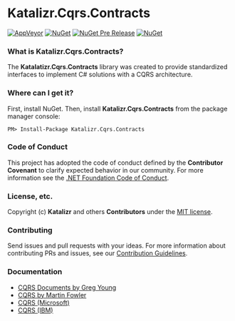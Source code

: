 # Katalizr.Cqrs.Contracts
[![AppVeyor](https://ci.appveyor.com/api/projects/status/idxdbyolqpmuom7x?svg=true)](https://ci.appveyor.com/project/Aadryn/katalizr-cqrs-contracts)
[![NuGet](https://img.shields.io/nuget/v/Katalizr.Cqrs.Contracts.svg)](https://www.nuget.org/packages/Katalizr.Cqrs.Contracts)
[![NuGet Pre Release](https://img.shields.io/nuget/vpre/Katalizr.Cqrs.Contracts.svg)](https://www.nuget.org/packages/Katalizr.Cqrs.Contracts)
[![NuGet](https://img.shields.io/nuget/dt/Katalizr.Cqrs.Contracts.svg)](https://www.nuget.org/packages/Katalizr.Cqrs.Contracts)

### What is Katalizr.Cqrs.Contracts?
The **Katalatizr.Cqrs.Contracts** library was created to provide standardized interfaces to implement C# solutions with a CQRS architecture.

### Where can I get it?
First, install NuGet. Then, install **Katalizr.Cqrs.Contracts** from the package manager console:
```
PM> Install-Package Katalizr.Cqrs.Contracts
```

### Code of Conduct
This project has adopted the code of conduct defined by the **Contributor Covenant** to clarify expected behavior in our community.
For more information see the [.NET Foundation Code of Conduct](https://dotnetfoundation.org/code-of-conduct). 

### License, etc.
Copyright (c) **Katalizr** and others **Contributors** under the [MIT license](LICENSE).

### Contributing
Send issues and pull requests with your ideas. For more information about contributing PRs and issues, see our [Contribution Guidelines](CONTRIBUTING.md).

### Documentation
- [CQRS Documents by Greg Young](https://cqrs.files.wordpress.com/2010/11/cqrs_documents.pdf)
- [CQRS by Martin Fowler](https://martinfowler.com/bliki/CQRS.html)
- [CQRS (Microsoft)](https://docs.microsoft.com/en-us/azure/architecture/patterns/cqrs)
- [CQRS (IBM)](https://www.ibm.com/developerworks/cloud/library/cl-build-app-using-microservices-and-cqrs-trs/index.html)
